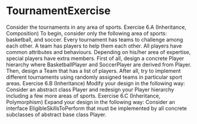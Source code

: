 # TournamentExercise
Consider the tournaments in any area of sports.
Exercise 6.A (Inheritance, Composition)
To begin, consider only the following area of sports: basketball, and soccer.
Every tournament has teams to challenge among each other. A team has players to help them
each other. All players have common attributes and behaviours. Depending on his/her area of
expertise, special players have extra members.
First of all, design a concrete Player hierarchy where BasketballPlayer and SoccerPlayer are
derived from Player. Then, design a Team that has a list of players. After all, try to
implement different tournaments using randomly assigned teams in particular sport areas.
Exercise 6.B (Inheritance)
Modify your design in the following way: Consider an abstract class Player and redesign
your Player hierarchy including a few more areas of sports.
Exercise 6.C (Inheritance, Polymorphism)
Expand your design in the following way: Consider an interface EligibleSkillsToPerform
that must be implemented by all concrete subclasses of abstract base class Player.
